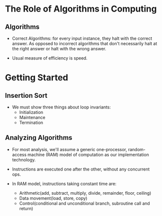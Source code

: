 # The Role of Algorithms in Computing

## Algorithms

* Correct Algorithms: for every input instance, they halt with the correct answer. As opposed to incorrect algorithms that don't necessarily halt at the right answer or halt with the wrong answer.

* Usual measure of efficiency is speed.

# Getting Started

## Insertion Sort

* We must show three things about loop invariants:
    * Initialization
    * Maintenance
    * Termination

## Analyzing Algorithms

* For most analysis, we'll assume a generic one-processor, random-access machine (RAM) model of computation as our implementation technology.

* Instructions are executed one after the other, without any concurrent ops.

* In RAM model, instructions taking constant time are: 
    * Arithmetic(add, subtract, multiply, divide, remainder, floor, ceiling)
    * Data movement(load, store, copy)
    * Control(conditional and unconditional branch, subroutine call and return)